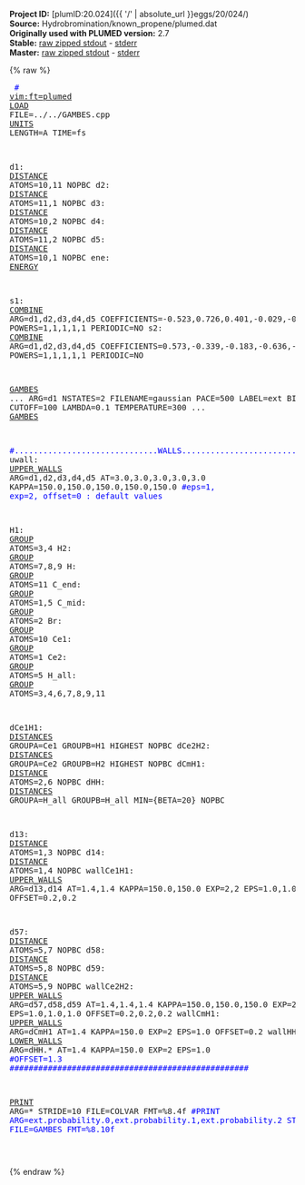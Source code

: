 **Project ID:** [plumID:20.024]({{ '/' | absolute_url }}eggs/20/024/)  
**Source:** Hydrobromination/known_propene/plumed.dat  
**Originally used with PLUMED version:** 2.7  
**Stable:** [raw zipped stdout](plumed.dat.plumed.stdout.txt.zip) - [stderr](plumed.dat.plumed.stderr)  
**Master:** [raw zipped stdout](plumed.dat.plumed_master.stdout.txt.zip) - [stderr](plumed.dat.plumed_master.stderr)  

{% raw %}<pre>
<span style="color:blue"># <a href="https://plumed.github.io/doc-master/user-doc/html/_vim_syntax.html">vim:ft=plumed</a></span>
<a href="https://plumed.github.io/doc-master/user-doc/html/_l_o_a_d.html">LOAD</a> FILE=../../GAMBES.cpp
<a href="https://plumed.github.io/doc-master/user-doc/html/_u_n_i_t_s.html">UNITS</a> LENGTH=A TIME=fs

d1:  <a href="https://plumed.github.io/doc-master/user-doc/html/_d_i_s_t_a_n_c_e.html">DISTANCE</a> ATOMS=10,11 NOPBC
d2:  <a href="https://plumed.github.io/doc-master/user-doc/html/_d_i_s_t_a_n_c_e.html">DISTANCE</a> ATOMS=11,1 NOPBC
d3:  <a href="https://plumed.github.io/doc-master/user-doc/html/_d_i_s_t_a_n_c_e.html">DISTANCE</a> ATOMS=10,2 NOPBC
d4:  <a href="https://plumed.github.io/doc-master/user-doc/html/_d_i_s_t_a_n_c_e.html">DISTANCE</a> ATOMS=11,2 NOPBC
d5:  <a href="https://plumed.github.io/doc-master/user-doc/html/_d_i_s_t_a_n_c_e.html">DISTANCE</a> ATOMS=10,1 NOPBC
ene: <a href="https://plumed.github.io/doc-master/user-doc/html/_e_n_e_r_g_y.html">ENERGY</a>

s1: <a href="https://plumed.github.io/doc-master/user-doc/html/_c_o_m_b_i_n_e.html">COMBINE</a> ARG=d1,d2,d3,d4,d5 COEFFICIENTS=-0.523,0.726,0.401,-0.029,-0.193 POWERS=1,1,1,1,1 PERIODIC=NO
s2: <a href="https://plumed.github.io/doc-master/user-doc/html/_c_o_m_b_i_n_e.html">COMBINE</a> ARG=d1,d2,d3,d4,d5 COEFFICIENTS=0.573,-0.339,-0.183,-0.636,-0.345 POWERS=1,1,1,1,1 PERIODIC=NO

<a href="https://plumed.github.io/doc-master/user-doc/html/_g_a_m_b_e_s.html">GAMBES</a> ...
  ARG=d1 
  NSTATES=2
  FILENAME=gaussian
  PACE=500
  LABEL=ext
  BIAS_CUTOFF
  CUTOFF=100
  LAMBDA=0.1 
  TEMPERATURE=300
... <a href="https://plumed.github.io/doc-master/user-doc/html/_g_a_m_b_e_s.html">GAMBES</a>


<span style="color:blue">#..............................WALLS.................................................</span>
uwall: <a href="https://plumed.github.io/doc-master/user-doc/html/_u_p_p_e_r__w_a_l_l_s.html">UPPER_WALLS</a> ARG=d1,d2,d3,d4,d5 AT=3.0,3.0,3.0,3.0,3.0 KAPPA=150.0,150.0,150.0,150.0,150.0  <span style="color:blue">#eps=1, exp=2, offset=0 : default values</span>

H1: <a href="https://plumed.github.io/doc-master/user-doc/html/_g_r_o_u_p.html">GROUP</a> ATOMS=3,4
H2: <a href="https://plumed.github.io/doc-master/user-doc/html/_g_r_o_u_p.html">GROUP</a> ATOMS=7,8,9
H: <a href="https://plumed.github.io/doc-master/user-doc/html/_g_r_o_u_p.html">GROUP</a> ATOMS=11
C_end: <a href="https://plumed.github.io/doc-master/user-doc/html/_g_r_o_u_p.html">GROUP</a> ATOMS=1,5
C_mid: <a href="https://plumed.github.io/doc-master/user-doc/html/_g_r_o_u_p.html">GROUP</a> ATOMS=2
Br: <a href="https://plumed.github.io/doc-master/user-doc/html/_g_r_o_u_p.html">GROUP</a> ATOMS=10
Ce1: <a href="https://plumed.github.io/doc-master/user-doc/html/_g_r_o_u_p.html">GROUP</a> ATOMS=1
Ce2: <a href="https://plumed.github.io/doc-master/user-doc/html/_g_r_o_u_p.html">GROUP</a> ATOMS=5
H_all: <a href="https://plumed.github.io/doc-master/user-doc/html/_g_r_o_u_p.html">GROUP</a> ATOMS=3,4,6,7,8,9,11

dCe1H1: <a href="https://plumed.github.io/doc-master/user-doc/html/_d_i_s_t_a_n_c_e_s.html">DISTANCES</a> GROUPA=Ce1 GROUPB=H1 HIGHEST NOPBC
dCe2H2: <a href="https://plumed.github.io/doc-master/user-doc/html/_d_i_s_t_a_n_c_e_s.html">DISTANCES</a> GROUPA=Ce2 GROUPB=H2 HIGHEST NOPBC
dCmH1: <a href="https://plumed.github.io/doc-master/user-doc/html/_d_i_s_t_a_n_c_e.html">DISTANCE</a> ATOMS=2,6 NOPBC
dHH: <a href="https://plumed.github.io/doc-master/user-doc/html/_d_i_s_t_a_n_c_e_s.html">DISTANCES</a> GROUPA=H_all GROUPB=H_all MIN={BETA=20} NOPBC

d13: <a href="https://plumed.github.io/doc-master/user-doc/html/_d_i_s_t_a_n_c_e.html">DISTANCE</a> ATOMS=1,3 NOPBC
d14: <a href="https://plumed.github.io/doc-master/user-doc/html/_d_i_s_t_a_n_c_e.html">DISTANCE</a> ATOMS=1,4 NOPBC
wallCe1H1: <a href="https://plumed.github.io/doc-master/user-doc/html/_u_p_p_e_r__w_a_l_l_s.html">UPPER_WALLS</a> ARG=d13,d14 AT=1.4,1.4 KAPPA=150.0,150.0 EXP=2,2 EPS=1.0,1.0 OFFSET=0.2,0.2

d57: <a href="https://plumed.github.io/doc-master/user-doc/html/_d_i_s_t_a_n_c_e.html">DISTANCE</a> ATOMS=5,7 NOPBC
d58: <a href="https://plumed.github.io/doc-master/user-doc/html/_d_i_s_t_a_n_c_e.html">DISTANCE</a> ATOMS=5,8 NOPBC
d59: <a href="https://plumed.github.io/doc-master/user-doc/html/_d_i_s_t_a_n_c_e.html">DISTANCE</a> ATOMS=5,9 NOPBC
wallCe2H2: <a href="https://plumed.github.io/doc-master/user-doc/html/_u_p_p_e_r__w_a_l_l_s.html">UPPER_WALLS</a> ARG=d57,d58,d59 AT=1.4,1.4,1.4 KAPPA=150.0,150.0,150.0 EXP=2,2,2 EPS=1.0,1.0,1.0 OFFSET=0.2,0.2,0.2
wallCmH1: <a href="https://plumed.github.io/doc-master/user-doc/html/_u_p_p_e_r__w_a_l_l_s.html">UPPER_WALLS</a> ARG=dCmH1 AT=1.4 KAPPA=150.0 EXP=2 EPS=1.0 OFFSET=0.2
wallHH: <a href="https://plumed.github.io/doc-master/user-doc/html/_l_o_w_e_r__w_a_l_l_s.html">LOWER_WALLS</a> ARG=dHH.* AT=1.4 KAPPA=150.0 EXP=2 EPS=1.0 <span style="color:blue">#OFFSET=1.3</span>
<span style="color:blue">##################################################</span>


<a href="https://plumed.github.io/doc-master/user-doc/html/_p_r_i_n_t.html">PRINT</a> ARG=* STRIDE=10 FILE=COLVAR FMT=%8.4f
<span style="color:blue">#PRINT ARG=ext.probability.0,ext.probability.1,ext.probability.2 STRIDE=10 FILE=GAMBES FMT=%8.10f</span>

</pre>{% endraw %}
